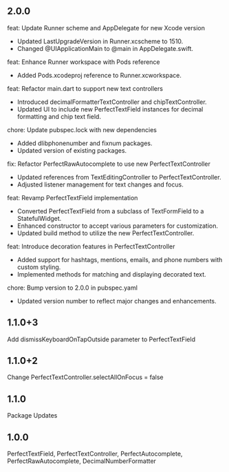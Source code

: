 ## 2.0.0
feat: Update Runner scheme and AppDelegate for new Xcode version

- Updated LastUpgradeVersion in Runner.xcscheme to 1510.
- Changed @UIApplicationMain to @main in AppDelegate.swift.

feat: Enhance Runner workspace with Pods reference

- Added Pods.xcodeproj reference to Runner.xcworkspace.

feat: Refactor main.dart to support new text controllers

- Introduced decimalFormatterTextController and chipTextController.
- Updated UI to include new PerfectTextField instances for decimal formatting and chip text field.

chore: Update pubspec.lock with new dependencies

- Added dlibphonenumber and fixnum packages.
- Updated version of existing packages.

fix: Refactor PerfectRawAutocomplete to use new PerfectTextController

- Updated references from TextEditingController to PerfectTextController.
- Adjusted listener management for text changes and focus.

feat: Revamp PerfectTextField implementation

- Converted PerfectTextField from a subclass of TextFormField to a StatefulWidget.
- Enhanced constructor to accept various parameters for customization.
- Updated build method to utilize the new PerfectTextController.

feat: Introduce decoration features in PerfectTextController

- Added support for hashtags, mentions, emails, and phone numbers with custom styling.
- Implemented methods for matching and displaying decorated text.

chore: Bump version to 2.0.0 in pubspec.yaml

- Updated version number to reflect major changes and enhancements.

## 1.1.0+3
Add dismissKeyboardOnTapOutside parameter to PerfectTextField

## 1.1.0+2
Change PerfectTextController.selectAllOnFocus = false

## 1.1.0
Package Updates

## 1.0.0
PerfectTextField,
PerfectTextController,
PerfectAutocomplete,
PerfectRawAutocomplete,
DecimalNumberFormatter